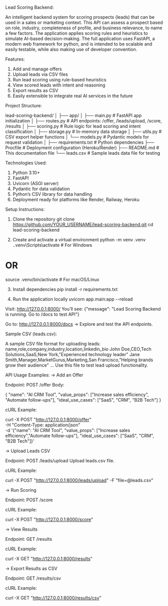 Lead Scoring Backend:

An intelligent backend system for scoring prospects (leads) that can be used in a sales or marketing context. This API can assess a prospect based on role, industry, completeness of profile, and business relevance, to name a few factors. The application applies scoring rules and heuristics to simulate AI-based decision-making. 
The full application uses FastAPI, a modern web framework for python, and is intended to be scalable and easily testable, while also making use of developer convention.

Features:

 1. Add and manage offers
 2. Upload leads via CSV files
 3. Run lead scoring using rule-based heuristics
 4. View scored leads with intent and reasoning
 5. Export results as CSV
 6. Easily extensible to integrate real AI services in the future

Project Structure:

lead-scoring-backend/
│
├── app/
│   ├── main.py            # FastAPI app initialization
│   ├── routes.py          # API endpoints: /offer, /leads/upload, /score, /results
│   ├── scoring.py         # Rule logic for lead scoring and intent classification
│   ├── storage.py         # In-memory data storage
│   ├── utils.py           # CSV export helper functions
│   └── models.py          # Pydantic models for request validation
│
├── requirements.txt       # Python dependencies
├── Procfile               # Deployment configuration (Heroku/Render)
├── README.md              # This documentation file
└── leads.csv              # Sample leads data file for testing

Technologies Used:

1. Python 3.10+
2. FastAPI
3. Uvicorn (ASGI server)
4. Pydantic for data validation
5. Python’s CSV library for data handling
6. Deployment ready for platforms like Render, Railway, Heroku

Setup Instructions:

1. Clone the repository
git clone https://github.com/YOUR_USERNAME/lead-scoring-backend.git
cd lead-scoring-backend

2. Create and activate a virtual environment
python -m venv .venv
.\.venv\Scripts\activate  # For Windows
# OR
source .venv/bin/activate  # For macOS/Linux

3. Install dependencies
pip install -r requirements.txt

4. Run the application locally
uvicorn app.main:app --reload


Visit: http://127.0.0.1:8000/
You’ll see: {"message": "Lead Scoring Backend is running. Go to /docs to test API"}

Go to: http://127.0.0.1:8000/docs → Explore and test the API endpoints.


Sample CSV (leads.csv):

A sample CSV file format for uploading leads:
name,role,company,industry,location,linkedin_bio
John Doe,CEO,Tech Solutions,SaaS,New York,"Experienced technology leader"
Jane Smith,Manager,MarketGurus,Marketing,San Francisco,"Helping brands grow their audience"
... 
Use this file to test lead upload functionality.

API Usage Examples: 
-> Add an Offer

Endpoint: POST /offer
Body:

{
  "name": "AI CRM Tool",
  "value_props": ["Increase sales efficiency", "Automate follow-ups"],
  "ideal_use_cases": ["SaaS", "CRM", "B2B Tech"]
}


cURL Example:

curl -X POST "http://127.0.0.1:8000/offer" \
-H "Content-Type: application/json" \
-d '{"name": "AI CRM Tool", "value_props": ["Increase sales efficiency","Automate follow-ups"], "ideal_use_cases": ["SaaS", "CRM", "B2B Tech"]}'

-> Upload Leads CSV

Endpoint: POST /leads/upload
Upload leads.csv file.

cURL Example:

curl -X POST "http://127.0.0.1:8000/leads/upload" -F "file=@leads.csv"

-> Run Scoring

Endpoint: POST /score

cURL Example:

curl -X POST "http://127.0.0.1:8000/score"

-> View Results

Endpoint: GET /results

cURL Example:

curl -X GET "http://127.0.0.1:8000/results"

-> Export Results as CSV

Endpoint: GET /results/csv

cURL Example:

curl -X GET "http://127.0.0.1:8000/results/csv"


